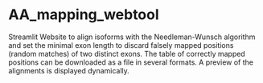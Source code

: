 # AA_mapping_webtool

Streamlit Website to align isoforms with the Needleman-Wunsch algorithm and set the minimal exon length to discard falsely mapped positions (random matches) of two distinct exons. The table of correctly mapped positions can be downloaded as a file in several formats. A preview of the alignments is displayed dynamically.
